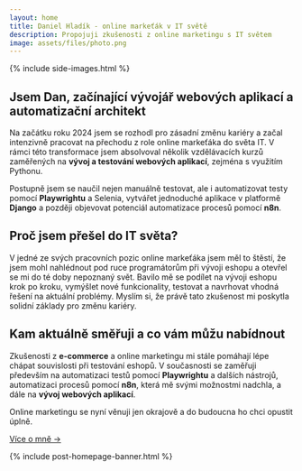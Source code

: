 ```yaml
---
layout: home
title: Daniel Hladík - online markeťák v IT světě
description: Propojuji zkušenosti z online marketingu s IT světem
image: assets/files/photo.png
---
```


{% include side-images.html %}

## Jsem Dan, začínající vývojář webových aplikací a automatizační architekt
Na začátku roku 2024 jsem se rozhodl pro zásadní změnu kariéry a začal intenzivně pracovat na přechodu z role online markeťáka do světa IT. V rámci této transformace jsem absolvoval několik vzdělávacích kurzů zaměřených na **vývoj a testování webových aplikací**, zejména s využitím Pythonu.

Postupně jsem se naučil nejen manuálně testovat, ale i automatizovat testy pomocí **Playwrightu** a Selenia, vytvářet jednoduché aplikace v platformě **Django** a později objevovat potenciál automatizace procesů pomocí **n8n**.

<div class="parallax"></div>

## Proč jsem přešel do IT světa?
V jedné ze svých pracovních pozic online markeťáka jsem měl to štěstí, že jsem mohl nahlédnout pod ruce programátorům při vývoji eshopu a otevřel se mi do té doby nepoznaný svět. Bavilo mě se podílet na vývoji eshopu krok po kroku, vymýšlet nové funkcionality, testovat a navrhovat vhodná řešení na aktuální problémy. Myslím si, že právě tato zkušenost mi poskytla solidní základy pro změnu kariéry.

<div class="parallax"></div>

## Kam aktuálně směřuji a co vám můžu nabídnout
Zkušenosti z **e-commerce** a online marketingu mi stále pomáhají lépe chápat souvislosti při testování eshopů. V současnosti se zaměřuji především na automatizaci testů pomocí **Playwrightu** a dalších nástrojů, automatizaci procesů pomocí **n8n**, která mě svými možnostmi nadchla, a dále na **vývoj webových aplikací**. 

Online marketingu se nyní věnuji jen okrajově a do budoucna ho chci opustit úplně.

[Více o mně →](/cv/#continue)

<div class="parallax"></div>

{% include post-homepage-banner.html %}
